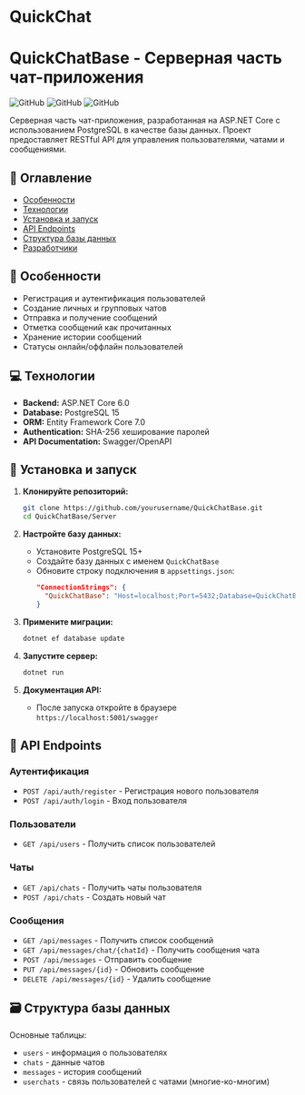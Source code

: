 # QuickChat

# QuickChatBase - Серверная часть чат-приложения

![GitHub](https://img.shields.io/badge/.NET-6.0-blue)
![GitHub](https://img.shields.io/badge/PostgreSQL-15.0-blue)
![GitHub](https://img.shields.io/badge/EF_Core-7.0-blue)

Серверная часть чат-приложения, разработанная на ASP.NET Core с использованием PostgreSQL в качестве базы данных. Проект предоставляет RESTful API для управления пользователями, чатами и сообщениями.

## 📌 Оглавление

- [Особенности](#-особенности)
- [Технологии](#-технологии)
- [Установка и запуск](#-установка-и-запуск)
- [API Endpoints](#-api-endpoints)
- [Структура базы данных](#-структура-базы-данных)
- [Разработчики](#-разработчики)

## 🌟 Особенности

- Регистрация и аутентификация пользователей
- Создание личных и групповых чатов
- Отправка и получение сообщений
- Отметка сообщений как прочитанных
- Хранение истории сообщений
- Статусы онлайн/оффлайн пользователей

## 💻 Технологии

- **Backend:** ASP.NET Core 6.0
- **Database:** PostgreSQL 15
- **ORM:** Entity Framework Core 7.0
- **Authentication:** SHA-256 хеширование паролей
- **API Documentation:** Swagger/OpenAPI

## 🚀 Установка и запуск

1. **Клонируйте репозиторий:**
   ```bash
   git clone https://github.com/yourusername/QuickChatBase.git
   cd QuickChatBase/Server
   ```

2. **Настройте базу данных:**
   - Установите PostgreSQL 15+
   - Создайте базу данных с именем `QuickChatBase`
   - Обновите строку подключения в `appsettings.json`:
     ```json
     "ConnectionStrings": {
       "QuickChatBase": "Host=localhost;Port=5432;Database=QuickChatBase;Username=youruser;Password=yourpassword"
     }
     ```

3. **Примените миграции:**
   ```bash
   dotnet ef database update
   ```

4. **Запустите сервер:**
   ```bash
   dotnet run
   ```

5. **Документация API:**
   - После запуска откройте в браузере `https://localhost:5001/swagger`

## 📡 API Endpoints

### Аутентификация
- `POST /api/auth/register` - Регистрация нового пользователя
- `POST /api/auth/login` - Вход пользователя

### Пользователи
- `GET /api/users` - Получить список пользователей

### Чаты
- `GET /api/chats` - Получить чаты пользователя
- `POST /api/chats` - Создать новый чат

### Сообщения
- `GET /api/messages` - Получить список сообщений
- `GET /api/messages/chat/{chatId}` - Получить сообщения чата
- `POST /api/messages` - Отправить сообщение
- `PUT /api/messages/{id}` - Обновить сообщение
- `DELETE /api/messages/{id}` - Удалить сообщение

## 🗃️ Структура базы данных



Основные таблицы:
- `users` - информация о пользователях
- `chats` - данные чатов
- `messages` - история сообщений
- `userchats` - связь пользователей с чатами (многие-ко-многим)
